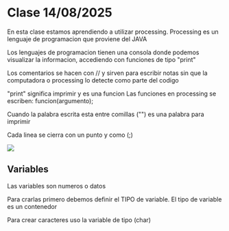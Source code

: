 # Clase 14/08/2025

En esta clase estamos aprendiendo a utilizar processing. 
Processing es un lenguaje de programacion que proviene del JAVA 

Los lenguajes de programacion tienen una consola donde podemos visualizar la informacion, accediendo con funciones de tipo "print"

Los comentarios se hacen con // y sirven para escribir notas sin que la computadora o processing lo detecte como parte del codigo

"print" significa imprimir y es una funcion
Las funciones en processing se escriben:  funcion(argumento);

Cuando la palabra escrita esta entre comillas ("") es una palabra para imprimir 

Cada linea se cierra con un punto y como (;)

![ ]()

## Variables 

Las variables son numeros o datos 

Para crarlas primero debemos definir el TIPO de variable. El tipo de variable es un contenedor 

Para crear caracteres uso la variable de tipo (char)
